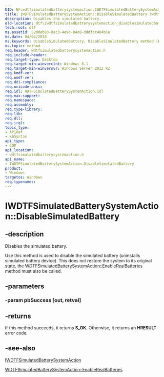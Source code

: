 ```yaml
---
UID: NF:wdtfsimulatedbatterysystemaction.IWDTFSimulatedBatterySystemAction.DisableSimulatedBattery
title: IWDTFSimulatedBatterySystemAction::DisableSimulatedBattery (wdtfsimulatedbatterysystemaction.h)
description: Disables the simulated battery.
old-location: dtf\iwdtfsimulatedbatterysystemaction_disablesimulatedbattery.htm
tech.root: dtf
ms.assetid: 52ddeb83-8ac3-4e9d-84d8-dddfcc404b6e
ms.date: 04/04/2018
ms.keywords: DisableSimulatedBattery, DisableSimulatedBattery method [Windows Device Testing Framework], DisableSimulatedBattery method [Windows Device Testing Framework],IWDTFSimulatedBatterySystemAction interface, IWDTFSimulatedBatterySystemAction interface [Windows Device Testing Framework],DisableSimulatedBattery method, IWDTFSimulatedBatterySystemAction.DisableSimulatedBattery, IWDTFSimulatedBatterySystemAction::DisableSimulatedBattery, dtf.iwdtfsimulatedbatterysystemaction_disablesimulatedbattery, wdtfsimulatedbatterysystemaction/IWDTFSimulatedBatterySystemAction::DisableSimulatedBattery
ms.topic: method
req.header: wdtfsimulatedbatterysystemaction.h
req.include-header: 
req.target-type: Desktop
req.target-min-winverclnt: Windows 8.1
req.target-min-winversvr: Windows Server 2012 R2
req.kmdf-ver: 
req.umdf-ver: 
req.ddi-compliance: 
req.unicode-ansi: 
req.idl: WDTFSimulatedBatterySystemAction.idl
req.max-support: 
req.namespace: 
req.assembly: 
req.type-library: 
req.lib: 
req.dll: 
req.irql: 
topic_type:
- APIRef
- kbSyntax
api_type:
- COM
api_location:
- wdtfsimulatedbatterysystemaction.h
api_name:
- IWDTFSimulatedBatterySystemAction.DisableSimulatedBattery
product:
- Windows
targetos: Windows
req.typenames: 
---
```


# IWDTFSimulatedBatterySystemAction::DisableSimulatedBattery


## -description



Disables the simulated battery.



Use this method is used to disable the simulated battery (uninstalls simulated
    battery device).  This does not restore the system to its original state, the <a href="https://msdn.microsoft.com/32748776-fe07-4f7e-bceb-5b554fa8f9f1">WDTFSimulatedBatterySystemAction::EnableRealBatteries</a> method must also be called.


## -parameters




### -param pbSuccess [out, retval]


## -returns



If this method succeeds, it returns <b xmlns:loc="http://microsoft.com/wdcml/l10n">S_OK</b>. Otherwise, it returns an <b xmlns:loc="http://microsoft.com/wdcml/l10n">HRESULT</b> error code.




## -see-also




<a href="https://msdn.microsoft.com/library/windows/hardware/dn265160">IWDTFSimulatedBatterySystemAction</a>



<a href="https://msdn.microsoft.com/32748776-fe07-4f7e-bceb-5b554fa8f9f1">WDTFSimulatedBatterySystemAction::EnableRealBatteries</a>
 

 

